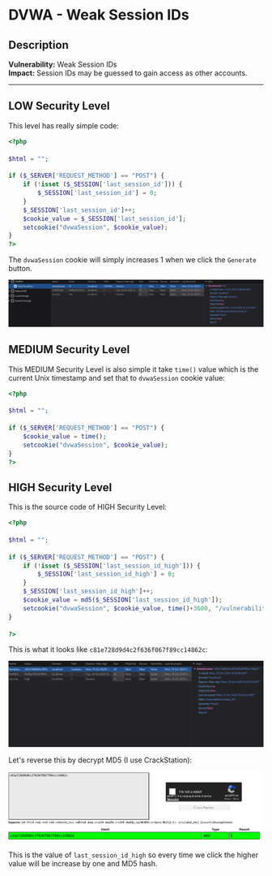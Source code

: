 # DVWA - Weak Session IDs

## Description

**Vulnerability:** Weak Session IDs    
**Impact:** Session IDs may be guessed to gain access as other accounts.

---

## LOW Security Level
This level has really simple code:
```php
<?php

$html = "";

if ($_SERVER['REQUEST_METHOD'] == "POST") {
    if (!isset ($_SESSION['last_session_id'])) {
        $_SESSION['last_session_id'] = 0;
    }
    $_SESSION['last_session_id']++;
    $cookie_value = $_SESSION['last_session_id'];
    setcookie("dvwaSession", $cookie_value);
}
?>
```

The `dvwaSession` cookie will simply increases 1 when we click the `Generate` button.

![Guide image](./screenshots/1.png)

## MEDIUM Security Level
This MEDIUM Security Level is also simple it take `time()` value which is the current Unix timestamp and set that to `dvwaSession` cookie value:
```php
<?php

$html = "";

if ($_SERVER['REQUEST_METHOD'] == "POST") {
    $cookie_value = time();
    setcookie("dvwaSession", $cookie_value);
}
?>
```

## HIGH Security Level
This is the source code of HIGH Security Level:
```php
<?php

$html = "";

if ($_SERVER['REQUEST_METHOD'] == "POST") {
    if (!isset ($_SESSION['last_session_id_high'])) {
        $_SESSION['last_session_id_high'] = 0;
    }
    $_SESSION['last_session_id_high']++;
    $cookie_value = md5($_SESSION['last_session_id_high']);
    setcookie("dvwaSession", $cookie_value, time()+3600, "/vulnerabilities/weak_id/", $_SERVER['HTTP_HOST'], false, false);
}

?>
```

This is what it looks like `c81e728d9d4c2f636f067f89cc14862c`:

![Guide image](./screenshots/2.png)

Let's reverse this by decrypt MD5 (I use CrackStation):

![Guide image](./screenshots/3.png)

This is the value of `last_session_id_high` so every time we click the higher value will be increase by one and MD5 hash.